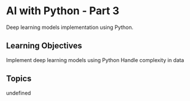# AI with Python - Part 3

Deep learning models implementation using Python.

## Learning Objectives
Implement deep learning models using Python
Handle complexity in data

## Topics
undefined